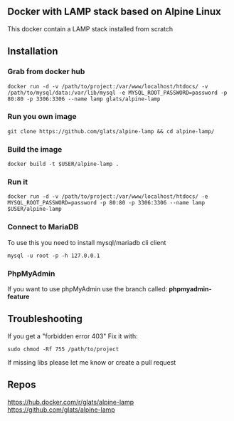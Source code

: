 ## Docker with LAMP stack based on Alpine Linux

This docker contain a LAMP stack installed from scratch

## Installation
### Grab from docker hub
```
docker run -d -v /path/to/project:/var/www/localhost/htdocs/ -v /path/to/mysql/data:/var/lib/mysql -e MYSQL_ROOT_PASSWORD=password -p 80:80 -p 3306:3306 --name lamp glats/alpine-lamp
```

### Run you own image

```  
git clone https://github.com/glats/alpine-lamp && cd alpine-lamp/
```

### Build the image
```
docker build -t $USER/alpine-lamp .
```

### Run it

```
docker run -d -v /path/to/project:/var/www/localhost/htdocs/ -e MYSQL_ROOT_PASSWORD=password -p 80:80 -p 3306:3306 --name lamp $USER/alpine-lamp
```

### Connect to MariaDB
To use this you need to install mysql/mariadb cli client
```
mysql -u root -p -h 127.0.0.1
```

### PhpMyAdmin

If you want to use phpMyAdmin use the branch called: **phpmyadmin-feature**


## Troubleshooting
If you get a "forbidden error 403"
Fix it with:
```
sudo chmod -Rf 755 /path/to/project
``` 
If missing libs please let me know or create a pull request

## Repos
https://hub.docker.com/r/glats/alpine-lamp  
https://github.com/glats/alpine-lamp
